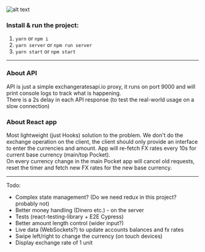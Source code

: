 ![alt text](https://s3.gifyu.com/images/exchangeFlow.gif)

### Install & run the project:

1. `yarn` or `npm i`
2. `yarn server` or `npm run server`
3. `yarn start` or `npm start`

---

### About API
API is just a simple exchangeratesapi.io proxy, it runs on port 9000 and will print console logs to track what is happening.<br />
There is a 2s delay in each API response (to test the real-world usage on a slow connection)

### About React app
Most lightweight (just Hooks) solution to the problem.
We don't do the exchange operation on the client, the client should only provide an interface to enter the currencies and amount.
App will re-fetch FX rates every 10s for current base currency (main/top Pocket).<br />
On every currency change in the main Pocket app will cancel old requests, reset the timer and fetch new FX rates for the new base currency.

---

Todo:
- Complex state management? (Do we need redux in this project? probably not)
- Better money handling (Dinero etc.) - on the server
- Tests (react-testing-library + E2E Cypress)
- Better amount length control (wider input?)
- Live data (WebSockets?) to update accounts balances and fx rates
- Swipe left/right to change the currency (on touch devices)
- Display exchange rate of 1 unit
